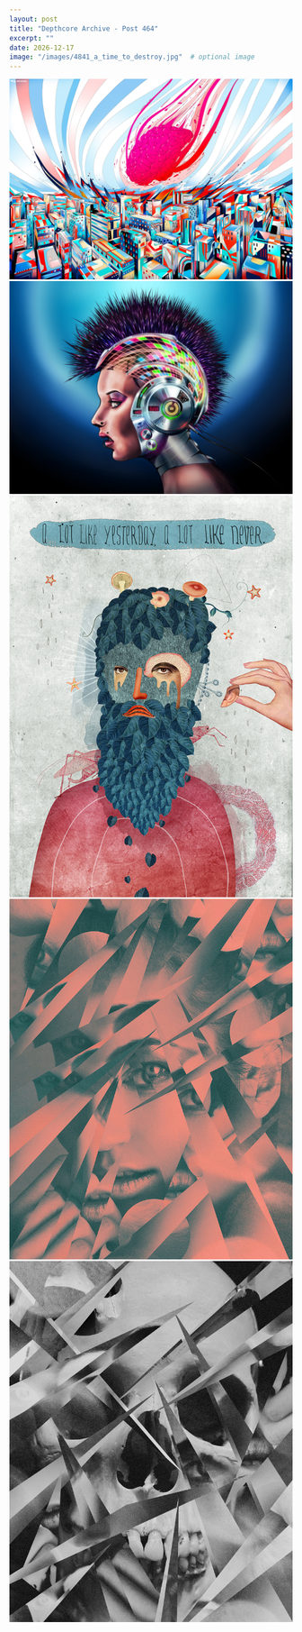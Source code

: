 ```yaml
---
layout: post
title: "Depthcore Archive - Post 464"
excerpt: ""
date: 2026-12-17
image: "/images/4841_a_time_to_destroy.jpg"  # optional image
---
```


<img src="/images/4841_a_time_to_destroy.jpg">
<img src="/images/4842_beats_per_minute.jpg" alt="4842_beats_per_minute.jpg"/>
<img src="/images/4843_yesterday_in_white.jpg" alt="4843_yesterday_in_white.jpg"/>
<img src="/images/4844_like_there____s_no_tomorrow.jpg" alt="4844_like_there____s_no_tomorrow.jpg"/>
<img src="/images/4845_death_of_youth.jpg" alt="4845_death_of_youth.jpg"/>

